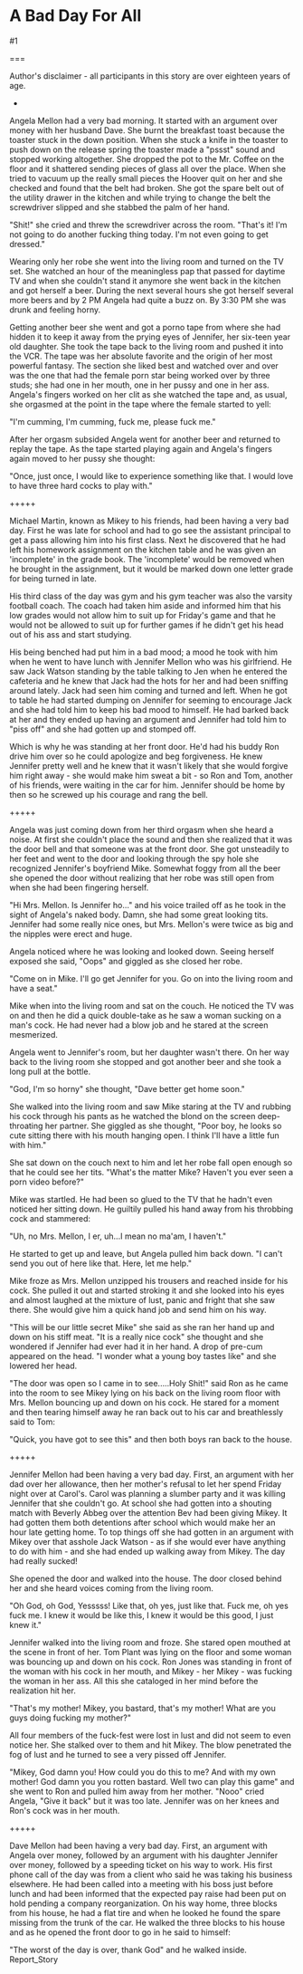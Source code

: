 A Bad Day For All
=================
#1 

===

Author's disclaimer - all participants in this story are over eighteen years of age. 

* 

Angela Mellon had a very bad morning. It started with an argument over money with her husband Dave. She burnt the breakfast toast because the toaster stuck in the down position. When she stuck a knife in the toaster to push down on the release spring the toaster made a "pssst" sound and stopped working altogether. She dropped the pot to the Mr. Coffee on the floor and it shattered sending pieces of glass all over the place. When she tried to vacuum up the really small pieces the Hoover quit on her and she checked and found that the belt had broken. She got the spare belt out of the utility drawer in the kitchen and while trying to change the belt the screwdriver slipped and she stabbed the palm of her hand. 

"Shit!" she cried and threw the screwdriver across the room. "That's it! I'm not going to do another fucking thing today. I'm not even going to get dressed." 

Wearing only her robe she went into the living room and turned on the TV set. She watched an hour of the meaningless pap that passed for daytime TV and when she couldn't stand it anymore she went back in the kitchen and got herself a beer. During the next several hours she got herself several more beers and by 2 PM Angela had quite a buzz on. By 3:30 PM she was drunk and feeling horny. 

Getting another beer she went and got a porno tape from where she had hidden it to keep it away from the prying eyes of Jennifer, her six-teen year old daughter. She took the tape back to the living room and pushed it into the VCR. The tape was her absolute favorite and the origin of her most powerful fantasy. The section she liked best and watched over and over was the one that had the female porn star being worked over by three studs; she had one in her mouth, one in her pussy and one in her ass. Angela's fingers worked on her clit as she watched the tape and, as usual, she orgasmed at the point in the tape where the female started to yell: 

"I'm cumming, I'm cumming, fuck me, please fuck me." 

After her orgasm subsided Angela went for another beer and returned to replay the tape. As the tape started playing again and Angela's fingers again moved to her pussy she thought: 

"Once, just once, I would like to experience something like that. I would love to have three hard cocks to play with." 

+++++ 

Michael Martin, known as Mikey to his friends, had been having a very bad day. First he was late for school and had to go see the assistant principal to get a pass allowing him into his first class. Next he discovered that he had left his homework assignment on the kitchen table and he was given an 'incomplete' in the grade book. The 'incomplete' would be removed when he brought in the assignment, but it would be marked down one letter grade for being turned in late. 

His third class of the day was gym and his gym teacher was also the varsity football coach. The coach had taken him aside and informed him that his low grades would not allow him to suit up for Friday's game and that he would not be allowed to suit up for further games if he didn't get his head out of his ass and start studying. 

His being benched had put him in a bad mood; a mood he took with him when he went to have lunch with Jennifer Mellon who was his girlfriend. He saw Jack Watson standing by the table talking to Jen when he entered the cafeteria and he knew that Jack had the hots for her and had been sniffing around lately. Jack had seen him coming and turned and left. When he got to table he had started dumping on Jennifer for seeming to encourage Jack and she had told him to keep his bad mood to himself. He had barked back at her and they ended up having an argument and Jennifer had told him to "piss off" and she had gotten up and stomped off. 

Which is why he was standing at her front door. He'd had his buddy Ron drive him over so he could apologize and beg forgiveness. He knew Jennifer pretty well and he knew that it wasn't likely that she would forgive him right away - she would make him sweat a bit - so Ron and Tom, another of his friends, were waiting in the car for him. Jennifer should be home by then so he screwed up his courage and rang the bell. 

+++++ 

Angela was just coming down from her third orgasm when she heard a noise. At first she couldn't place the sound and then she realized that it was the door bell and that someone was at the front door. She got unsteadily to her feet and went to the door and looking through the spy hole she recognized Jennifer's boyfriend Mike. Somewhat foggy from all the beer she opened the door without realizing that her robe was still open from when she had been fingering herself. 

"Hi Mrs. Mellon. Is Jennifer ho..." and his voice trailed off as he took in the sight of Angela's naked body. Damn, she had some great looking tits. Jennifer had some really nice ones, but Mrs. Mellon's were twice as big and the nipples were erect and huge. 

Angela noticed where he was looking and looked down. Seeing herself exposed she said, "Oops" and giggled as she closed her robe. 

"Come on in Mike. I'll go get Jennifer for you. Go on into the living room and have a seat." 

Mike when into the living room and sat on the couch. He noticed the TV was on and then he did a quick double-take as he saw a woman sucking on a man's cock. He had never had a blow job and he stared at the screen mesmerized. 

Angela went to Jennifer's room, but her daughter wasn't there. On her way back to the living room she stopped and got another beer and she took a long pull at the bottle. 

"God, I'm so horny" she thought, "Dave better get home soon." 

She walked into the living room and saw Mike staring at the TV and rubbing his cock through his pants as he watched the blond on the screen deep-throating her partner. She giggled as she thought, "Poor boy, he looks so cute sitting there with his mouth hanging open. I think I'll have a little fun with him." 

She sat down on the couch next to him and let her robe fall open enough so that he could see her tits. "What's the matter Mike? Haven't you ever seen a porn video before?" 

Mike was startled. He had been so glued to the TV that he hadn't even noticed her sitting down. He guiltily pulled his hand away from his throbbing cock and stammered: 

"Uh, no Mrs. Mellon, I er, uh...I mean no ma'am, I haven't." 

He started to get up and leave, but Angela pulled him back down. "I can't send you out of here like that. Here, let me help." 

Mike froze as Mrs. Mellon unzipped his trousers and reached inside for his cock. She pulled it out and started stroking it and she looked into his eyes and almost laughed at the mixture of lust, panic and fright that she saw there. She would give him a quick hand job and send him on his way. 

"This will be our little secret Mike" she said as she ran her hand up and down on his stiff meat. "It is a really nice cock" she thought and she wondered if Jennifer had ever had it in her hand. A drop of pre-cum appeared on the head. "I wonder what a young boy tastes like" and she lowered her head. 

"The door was open so I came in to see.....Holy Shit!" said Ron as he came into the room to see Mikey lying on his back on the living room floor with Mrs. Mellon bouncing up and down on his cock. He stared for a moment and then tearing himself away he ran back out to his car and breathlessly said to Tom: 

"Quick, you have got to see this" and then both boys ran back to the house. 

+++++ 

Jennifer Mellon had been having a very bad day. First, an argument with her dad over her allowance, then her mother's refusal to let her spend Friday night over at Carol's. Carol was planning a slumber party and it was killing Jennifer that she couldn't go. At school she had gotten into a shouting match with Beverly Abbeg over the attention Bev had been giving Mikey. It had gotten them both detentions after school which would make her an hour late getting home. To top things off she had gotten in an argument with Mikey over that asshole Jack Watson - as if she would ever have anything to do with him - and she had ended up walking away from Mikey. The day had really sucked! 

She opened the door and walked into the house. The door closed behind her and she heard voices coming from the living room. 

"Oh God, oh God, Yesssss! Like that, oh yes, just like that. Fuck me, oh yes fuck me. I knew it would be like this, I knew it would be this good, I just knew it." 

Jennifer walked into the living room and froze. She stared open mouthed at the scene in front of her. Tom Plant was lying on the floor and some woman was bouncing up and down on his cock. Ron Jones was standing in front of the woman with his cock in her mouth, and Mikey - her Mikey - was fucking the woman in her ass. All this she cataloged in her mind before the realization hit her. 

"That's my mother! Mikey, you bastard, that's my mother! What are you guys doing fucking my mother?" 

All four members of the fuck-fest were lost in lust and did not seem to even notice her. She stalked over to them and hit Mikey. The blow penetrated the fog of lust and he turned to see a very pissed off Jennifer. 

"Mikey, God damn you! How could you do this to me? And with my own mother! God damn you you rotten bastard. Well two can play this game" and she went to Ron and pulled him away from her mother. "Nooo" cried Angela, "Give it back" but it was too late. Jennifer was on her knees and Ron's cock was in her mouth. 

+++++ 

Dave Mellon had been having a very bad day. First, an argument with Angela over money, followed by an argument with his daughter Jennifer over money, followed by a speeding ticket on his way to work. His first phone call of the day was from a client who said he was taking his business elsewhere. He had been called into a meeting with his boss just before lunch and had been informed that the expected pay raise had been put on hold pending a company reorganization. On his way home, three blocks from his house, he had a flat tire and when he looked he found the spare missing from the trunk of the car. He walked the three blocks to his house and as he opened the front door to go in he said to himself: 

"The worst of the day is over, thank God" and he walked inside. Report_Story 
